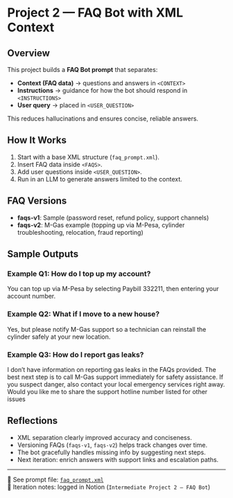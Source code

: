 # Project 2 — FAQ Bot with XML Context

## Overview
This project builds a **FAQ Bot prompt** that separates:
- **Context (FAQ data)** → questions and answers in `<CONTEXT>`
- **Instructions** → guidance for how the bot should respond in `<INSTRUCTIONS>`
- **User query** → placed in `<USER_QUESTION>`

This reduces hallucinations and ensures concise, reliable answers.

## How It Works
1. Start with a base XML structure (`faq_prompt.xml`).
2. Insert FAQ data inside `<FAQS>`.
3. Add user questions inside `<USER_QUESTION>`.
4. Run in an LLM to generate answers limited to the context.

## FAQ Versions
- **faqs-v1**: Sample (password reset, refund policy, support channels)
- **faqs-v2**: M-Gas example (topping up via M-Pesa, cylinder troubleshooting, relocation, fraud reporting)

## Sample Outputs

### Example Q1: How do I top up my account?
You can top up via M-Pesa by selecting Paybill 332211, then entering your account number.


### Example Q2: What if I move to a new house?
Yes, but please notify M-Gas support so a technician can reinstall the cylinder safely at your new location.


### Example Q3: How do I report gas leaks?
I don’t have information on reporting gas leaks in the FAQs provided.
The best next step is to call M-Gas support immediately for safety assistance.
If you suspect danger, also contact your local emergency services right away.
Would you like me to share the support hotline number listed for other issues



## Reflections
- XML separation clearly improved accuracy and conciseness.
- Versioning FAQs (`faqs-v1`, `faqs-v2`) helps track changes over time.
- The bot gracefully handles missing info by suggesting next steps.
- Next iteration: enrich answers with support links and escalation paths.

---

📌 See prompt file: [`faq_prompt.xml`](./faq_prompt.xml)  
📒 Iteration notes: logged in Notion (`Intermediate Project 2 — FAQ Bot`)  
